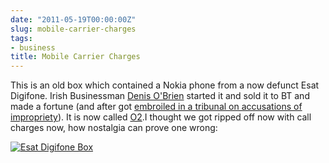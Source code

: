 ```yaml
---
date: "2011-05-19T00:00:00Z"
slug: mobile-carrier-charges
tags:
- business
title: Mobile Carrier Charges
---
```


This is an old box which contained a Nokia phone from a now 
defunct Esat Digifone. Irish Businessman [Denis O'Brien][DOB] 
started it and sold it to BT and made a fortune (and after got 
[embroiled in a tribunal on accusations of impropriety][Tribunal]). 
It is now called [O2][O2Net].I thought we got ripped off now with 
call charges now, how nostalgia can prove one wrong:

<a href="http://farm6.static.flickr.com/5241/5269146304_9dc92e7f2e.jpg" title="I thought mobile phone carriers are rip offs now #blastfromthepast"><img src="/files/2011/05/esat.jpg" alt="Esat Digifone Box"/></a>


[DOB]: http://en.wikipedia.org/wiki/Denis_O%27Brien
[Tribunal]: http://en.wikipedia.org/wiki/Moriarty_Tribunal#Esat_Digifone
[O2Net]:http://en.wikipedia.org/wiki/O2_%28Ireland%29